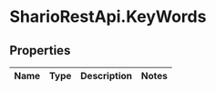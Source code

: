 # SharioRestApi.KeyWords

## Properties
Name | Type | Description | Notes
------------ | ------------- | ------------- | -------------


